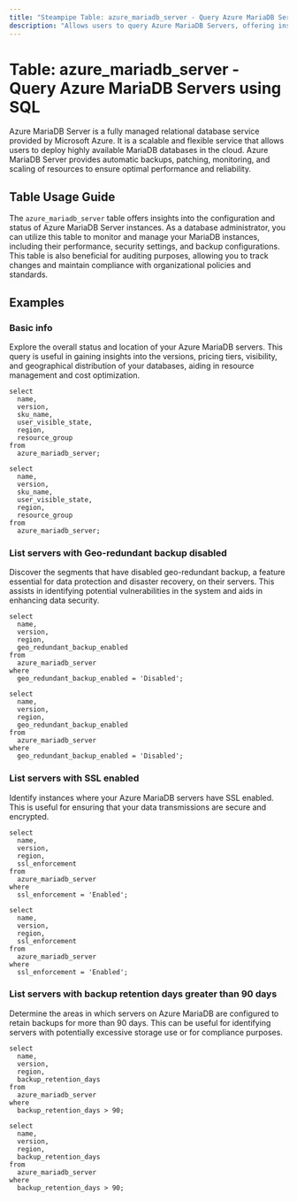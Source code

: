 ```yaml
---
title: "Steampipe Table: azure_mariadb_server - Query Azure MariaDB Servers using SQL"
description: "Allows users to query Azure MariaDB Servers, offering insights into the configuration and status of these managed database service instances."
---
```


# Table: azure_mariadb_server - Query Azure MariaDB Servers using SQL

Azure MariaDB Server is a fully managed relational database service provided by Microsoft Azure. It is a scalable and flexible service that allows users to deploy highly available MariaDB databases in the cloud. Azure MariaDB Server provides automatic backups, patching, monitoring, and scaling of resources to ensure optimal performance and reliability.

## Table Usage Guide

The `azure_mariadb_server` table offers insights into the configuration and status of Azure MariaDB Server instances. As a database administrator, you can utilize this table to monitor and manage your MariaDB instances, including their performance, security settings, and backup configurations. This table is also beneficial for auditing purposes, allowing you to track changes and maintain compliance with organizational policies and standards.

## Examples

### Basic info
Explore the overall status and location of your Azure MariaDB servers. This query is useful in gaining insights into the versions, pricing tiers, visibility, and geographical distribution of your databases, aiding in resource management and cost optimization.

```sql+postgres
select
  name,
  version,
  sku_name,
  user_visible_state,
  region,
  resource_group
from
  azure_mariadb_server;
```

```sql+sqlite
select
  name,
  version,
  sku_name,
  user_visible_state,
  region,
  resource_group
from
  azure_mariadb_server;
```

### List servers with Geo-redundant backup disabled
Discover the segments that have disabled geo-redundant backup, a feature essential for data protection and disaster recovery, on their servers. This assists in identifying potential vulnerabilities in the system and aids in enhancing data security.

```sql+postgres
select
  name,
  version,
  region,
  geo_redundant_backup_enabled
from
  azure_mariadb_server
where
  geo_redundant_backup_enabled = 'Disabled';
```

```sql+sqlite
select
  name,
  version,
  region,
  geo_redundant_backup_enabled
from
  azure_mariadb_server
where
  geo_redundant_backup_enabled = 'Disabled';
```

### List servers with SSL enabled
Identify instances where your Azure MariaDB servers have SSL enabled. This is useful for ensuring that your data transmissions are secure and encrypted.

```sql+postgres
select
  name,
  version,
  region,
  ssl_enforcement
from
  azure_mariadb_server
where
  ssl_enforcement = 'Enabled';
```

```sql+sqlite
select
  name,
  version,
  region,
  ssl_enforcement
from
  azure_mariadb_server
where
  ssl_enforcement = 'Enabled';
```

### List servers with backup retention days greater than 90 days
Determine the areas in which servers on Azure MariaDB are configured to retain backups for more than 90 days. This can be useful for identifying servers with potentially excessive storage use or for compliance purposes.

```sql+postgres
select
  name,
  version,
  region,
  backup_retention_days
from
  azure_mariadb_server
where
  backup_retention_days > 90;
```

```sql+sqlite
select
  name,
  version,
  region,
  backup_retention_days
from
  azure_mariadb_server
where
  backup_retention_days > 90;
```